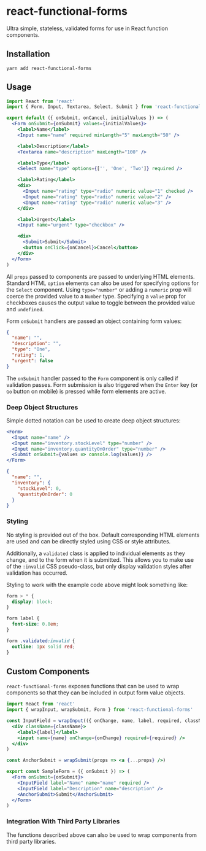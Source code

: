 # react-functional-forms

Ultra simple, stateless, validated forms for use in React function components.

## Installation

```shell script
yarn add react-functional-forms
```
    
## Usage

```jsx
import React from 'react'
import { Form, Input, Textarea, Select, Submit } from 'react-functional-forms'

export default ({ onSubmit, onCancel, initialValues }) => (
  <Form onSubmit={onSubmit} values={initialValues}>
    <label>Name</label>
    <Input name="name" required minLength="5" maxLength="50" />

    <label>Description</label>
    <Textarea name="description" maxLength="100" />

    <label>Type</label>
    <Select name="type" options={['', 'One', 'Two']} required />

    <label>Rating</label>
    <div>
      <Input name="rating" type="radio" numeric value="1" checked />
      <Input name="rating" type="radio" numeric value="2" />
      <Input name="rating" type="radio" numeric value="3" />
    </div>

    <label>Urgent</label>
    <Input name="urgent" type="checkbox" />

    <div>
      <Submit>Submit</Submit>
      <button onClick={onCancel}>Cancel</button>
    </div>
  </Form>
)
```

All `props` passed to components are passed to underlying HTML elements. Standard HTML `option` elements can also be
used for specifying options for the `Select` component. Using `type="number"` or adding a `numeric` prop will coerce 
the provided value to a `Number` type. Specifying a `value` prop for checkboxes causes the output value to toggle 
between the provided value and `undefined`.

Form `onSubmit` handlers are passed an object containing form values:

```json
{
  "name": "",
  "description": "",
  "type": "One",
  "rating": 1,
  "urgent": false
}
```

The `onSubmit` handler passed to the `Form` component is only called if validation passes. Form submission is also 
triggered when the `Enter` key (or `Go` button on mobile) is pressed while form elements are active.

### Deep Object Structures

Simple dotted notation can be used to create deep object structures:

```jsx
<Form>
  <Input name="name" />
  <Input name="inventory.stockLevel" type="number" />
  <Input name="inventory.quantityOnOrder" type="number" />
  <Submit onSubmit={values => console.log(values)} />
</Form>
```

```json
{
  "name": "",
  "inventory": {
    "stockLevel": 0,
    "quantityOnOrder": 0
  }
}
```

### Styling

No styling is provided out of the box. Default corresponding HTML elements are used and can be directly styled using 
CSS or style attributes.

Additionally, a `validated` class is applied to individual elements as they change, and to the form when it is
submitted. This allows you to make use of the `:invalid` CSS pseudo-class, but only display validation styles after
validation has occurred.

Styling to work with the example code above might look something like:

```css
form > * {
  display: block;
}

form label {
  font-size: 0.8em;
}

form .validated:invalid {
  outline: 1px solid red;
}
```

## Custom Components

`react-functional-forms` exposes functions that can be used to wrap components so that they can be included in output 
form value objects.

```jsx harmony
import React from 'react'
import { wrapInput, wrapSubmit, Form } from 'react-functional-forms'

const InputField = wrapInput(({ onChange, name, label, required, className }) =>
  <div className={className}>
    <label>{label}</label>
    <input name={name} onChange={onChange} required={required} />
  </div>
)

const AnchorSubmit = wrapSubmit(props => <a {...props} />) 

export const SampleForm = ({ onSubmit }) => (
  <Form onSubmit={onSubmit}>
    <InputField label="Name" name="name" required />
    <InputField label="Description" name="description" />
    <AnchorSubmit>Submit</AnchorSubmit>
  </Form>
)
```

### Integration With Third Party Libraries

The functions described above can also be used to wrap components from third party libraries. 

```jsx harmony

```